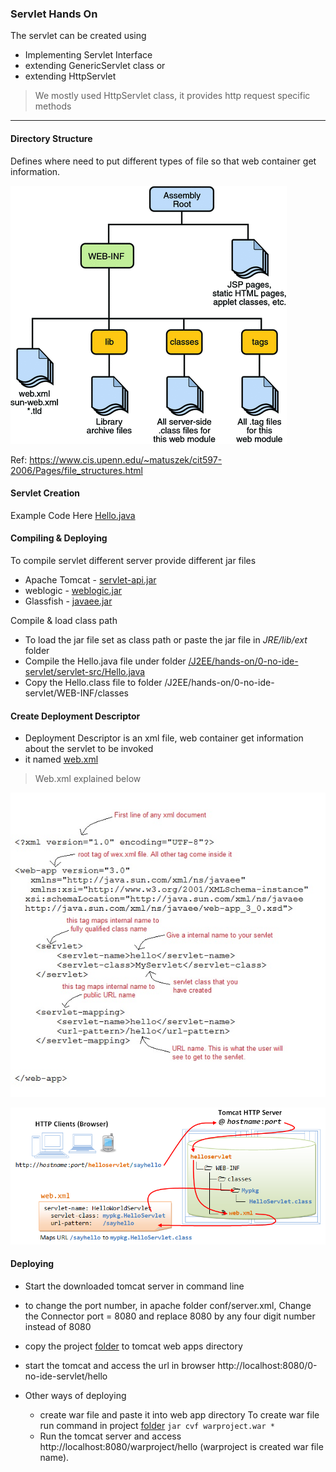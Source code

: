 ### Servlet Hands On

The servlet can be created using
* Implementing Servlet Interface
* extending GenericServlet class or
* extending HttpServlet

>We mostly used HttpServlet class, it provides http request specific methods

----------
#### Directory Structure
Defines where need to put different types of file so that web container get information.

![Directory Structure](images/web-app-directroy-structure.gif)

Ref: https://www.cis.upenn.edu/~matuszek/cit597-2006/Pages/file_structures.html

#### Servlet Creation

Example Code Here [Hello.java](/J2EE/hands-on/0-no-ide-servlet/servlet-src/Hello.java)

#### Compiling & Deploying

To compile servlet different server provide different jar files
* Apache Tomcat  - [servlet-api.jar](/lib/servlet-api.jar)
* weblogic - [weblogic.jar]()
* Glassfish - [javaee.jar]()

Compile & load class path
* To load the jar file set as class path or paste the jar file in *JRE/lib/ext* folder
* Compile the Hello.java file under folder [/J2EE/hands-on/0-no-ide-servlet/servlet-src/Hello.java](/J2EE/hands-on/0-no-ide-servlet/servlet-src/Hello.java)
* Copy the Hello.class file to folder /J2EE/hands-on/0-no-ide-servlet/WEB-INF/classes

#### Create Deployment Descriptor
* Deployment Descriptor is an xml file, web container get information about the servlet to be invoked
* it named [web.xml](/J2EE/hands-on/0-no-ide-servlet/WEB-INF/web.xml)

>Web.xml explained below

![Sampe web.xml file](images/web-xml-file.jpg)

![web.xml explained](images/web_xml.png)

#### Deploying
* Start the downloaded tomcat server in command line
* to change the port number, in apache folder conf/server.xml, Change the Connector port = 8080 and replace 8080 by any four digit number instead of 8080
* copy the project [folder](/J2EE/hands-on/0-no-ide-servlet) to tomcat web apps directory
* start the tomcat and access the url in browser http://localhost:8080/0-no-ide-servlet/hello

* Other ways of deploying
	* create war file and paste it into web app directory
	To create war file run command in project [folder](/J2EE/hands-on/0-no-ide-servlet) 
    `jar cvf warproject.war * `
     * Run the tomcat server and access http://localhost:8080/warproject/hello (warproject is created war file name).



